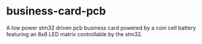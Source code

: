 # business-card-pcb
A low power stm32 driven pcb business card powered by a coin cell battery featuring an 8x8 LED matrix controllable by the stm32.
